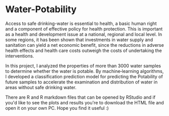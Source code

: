 # Water-Potability
Access to safe drinking-water is essential to health, a basic human right and a component of effective policy for health protection. This is important as a health and development issue at a national, regional and local level. In some regions, it has been shown that investments in water supply and sanitation can yield a net economic benefit, since the reductions in adverse health effects and health care costs outweigh the costs of undertaking the interventions.

In this project, I analyzed the properties of more than 3000 water samples to determine whether the water is potable. By machine‑learning algorithms, I developed a classification prediction model for predicting the Potability of future samples to accelerate the examination and distribution of water in areas without safe drinking water.

There are R and R markdown files that can be opened by RStudio and if you'd like to see the plots and results you're to download the HTML file and open it on your own PC. Hope you find it useful :)
